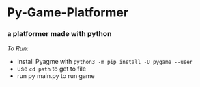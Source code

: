 # Py-Game-Platformer
### a platformer made with python
*To Run:*
- Install Pyagme with `python3 -m pip install -U pygame --user`
- use `cd path` to get to file
- run py main.py to run game
